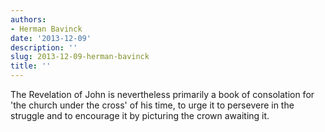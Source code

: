 ```yaml
---
authors:
- Herman Bavinck
date: '2013-12-09'
description: ''
slug: 2013-12-09-herman-bavinck
title: ''
---
```

The Revelation of John is nevertheless primarily a book of consolation for 'the church under the cross' of his time, to urge it to persevere in the struggle and to encourage it by picturing the crown awaiting it.



